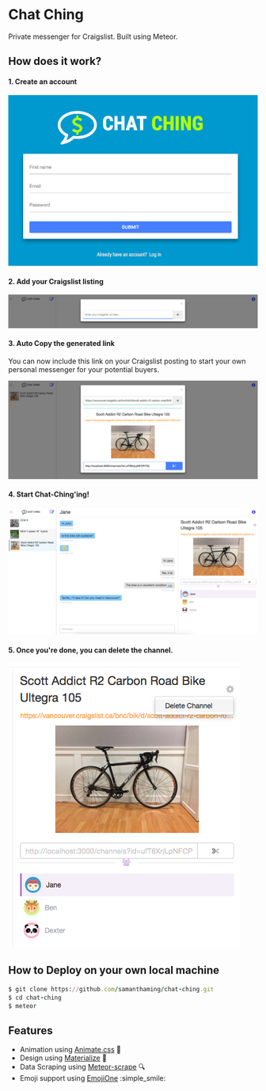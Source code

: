 # Chat Ching

Private messenger for Craigslist. Built using Meteor.

## How does it work?

#### 1. Create an account

![Chat Ching Create Account](Chat-Ching-Create-Account.png)


#### 2. Add your Craigslist listing 

![Chat Ching Create Account](Chat-Ching-Enter-Craigslist-Link.png)

#### 3. Auto Copy the generated link 

You can now include this link on your Craigslist posting to start your own personal messenger for your potential buyers. 

![Chat Ching Create Account](Chat-Ching-Generated-Link.png)

#### 4. Start Chat-Ching'ing!

![Chat Ching Messenger](Chat-Ching-Messenging.png)


#### 5. Once you're done, you can delete the channel.

![Chat Ching Delete Channel](Chat-Ching-Delete-Channel.png)

## How to Deploy on your own local machine

```ruby
$ git clone https://github.com/samanthaming/chat-ching.git
$ cd chat-ching
$ meteor
```

## Features

- Animation using [Animate.css](https://daneden.github.io/animate.css/) :rainbow:
- Design using [Materialize](http://materializecss.com/) :candy:
- Data Scraping using [Meteor-scrape](https://github.com/Anonyfox/meteor-scrape) :mag:
- Emoji support using [EmojiOne](https://www.emojione.com/) :simple_smile:
